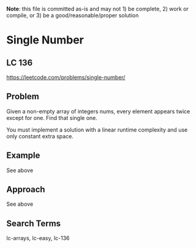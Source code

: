 **Note**: this file is committed as-is and may not 1) be complete, 2) work or compile, or 3) be a good/reasonable/proper solution


# Single Number
## LC 136
https://leetcode.com/problems/single-number/

## Problem
Given a non-empty array of integers nums, every element appears twice except for one. Find that single one.

You must implement a solution with a linear runtime complexity and use only constant extra space.

## Example
See above

## Approach
See above

## Search Terms
lc-arrays, lc-easy, lc-136